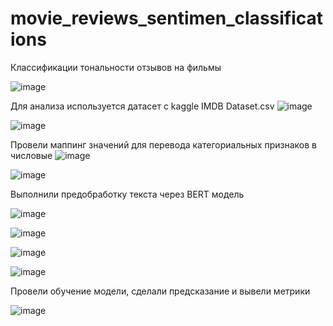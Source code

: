 # movie_reviews_sentimen_classifications
Классификации тональности отзывов на фильмы

![image](https://github.com/PaslenAmari/movie_reviews_sentimen_classifications-/assets/106679149/8c2f9ab3-b521-4bc2-8488-9d2047f26f90)

Для анализа используется датасет с kaggle IMDB Dataset.csv
![image](https://github.com/PaslenAmari/movie_reviews_sentimen_classifications-/assets/106679149/b137f487-f1cc-4c92-8037-6727430060f6)

![image](https://github.com/PaslenAmari/movie_reviews_sentimen_classifications-/assets/106679149/8ee0b0e8-e4cb-4f6a-9b85-ed969e590a6b)

Провели маппинг значений для перевода категориальных признаков в числовые
![image](https://github.com/PaslenAmari/movie_reviews_sentimen_classifications-/assets/106679149/4cee02d0-015a-4b67-ae32-0e61186cdfe2)

![image](https://github.com/PaslenAmari/movie_reviews_sentimen_classifications-/assets/106679149/6a2d1e54-9d99-4b7f-9263-424848acd284)

Выполнили предобработку текста через BERT модель

![image](https://github.com/PaslenAmari/movie_reviews_sentimen_classifications-/assets/106679149/a7b7cd9b-942f-4568-959c-105fa54e4d22)

![image](https://github.com/PaslenAmari/movie_reviews_sentimen_classifications-/assets/106679149/937c220d-d48b-4d28-aaf2-d38ef1023897)

![image](https://github.com/PaslenAmari/movie_reviews_sentimen_classifications-/assets/106679149/95cfa996-5e42-4256-b3c7-4517a3bf32bc)

![image](https://github.com/PaslenAmari/movie_reviews_sentimen_classifications-/assets/106679149/c89f174c-df44-46ae-9f86-149cf51c5509)

Провели обучение модели, сделали предсказание и вывели метрики


![image](https://github.com/PaslenAmari/movie_reviews_sentimen_classifications-/assets/106679149/4a14dac7-c957-4178-869e-5855f0424a4e)

